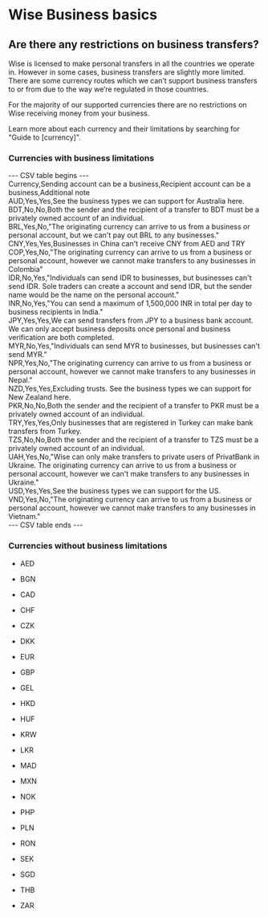 # Wise Business basics  
## Are there any restrictions on business transfers?  
Wise is licensed to make personal transfers in all the countries we operate in. However in some cases, business transfers are slightly more limited. There are some currency routes which we can’t support business transfers to or from due to the way we’re regulated in those countries.

For the majority of our supported currencies there are no restrictions on Wise receiving money from your business. 

Learn more about each currency and their limitations by searching for "Guide to [currency]".

### Currencies with business limitations


--- CSV table begins ---  
Currency,Sending account can be a business,Recipient account can be a business,Additional note  
AUD,Yes,Yes,See the business types we can support for Australia here.  
BDT,No,No,Both the sender and the recipient of a transfer to BDT must be a privately owned account of an individual.  
BRL,Yes,No,"The originating currency can arrive to us from a business or personal account, but we can't pay out BRL to any businesses."  
CNY,Yes,Yes,Businesses in China can't receive CNY from AED and TRY  
COP,Yes,No,"The originating currency can arrive to us from a business or personal account, however we cannot make transfers to any businesses in Colombia"  
IDR,No,Yes,"Individuals can send IDR to businesses, but businesses can't send IDR. Sole traders can create a account and send IDR, but the sender name would be the name on the personal account."  
INR,No,Yes,"You can send a maximum of 1,500,000 INR in total per day to business recipients in India."  
JPY,Yes,Yes,We can send transfers from JPY to a business bank account. We can only accept business deposits once personal and business verification are both completed.  
MYR,No,Yes,"Individuals can send MYR to businesses, but businesses can't send MYR."  
NPR,Yes,No,"The originating currency can arrive to us from a business or personal account, however we cannot make transfers to any businesses in Nepal."  
NZD,Yes,Yes,Excluding trusts. See the business types we can support for New Zealand here.  
PKR,No,No,Both the sender and the recipient of a transfer to PKR must be a privately owned account of an individual.  
TRY,Yes,Yes,Only businesses that are registered in Turkey can make bank transfers from Turkey.  
TZS,No,No,Both the sender and the recipient of a transfer to TZS must be a privately owned account of an individual.  
UAH,Yes,No,"Wise can only make transfers to private users of PrivatBank in Ukraine. The originating currency can arrive to us from a business or personal account, however we can't make transfers to any businesses in Ukraine."  
USD,Yes,Yes,See the business types we can support for the US.  
VND,Yes,No,"The originating currency can arrive to us from a business or personal account, however we cannot make transfers to any businesses in Vietnam."  
--- CSV table ends ---  


### Currencies without business limitations

  * AED

  * BGN

  * CAD

  * CHF

  * CZK

  * DKK

  * EUR

  * GBP

  * GEL 

  * HKD

  * HUF

  * KRW

  * LKR

  * MAD

  * MXN

  * NOK

  * PHP

  * PLN

  * RON

  * SEK

  * SGD

  * THB

  * ZAR
